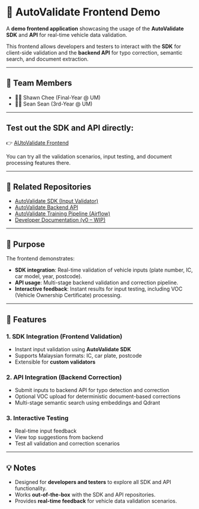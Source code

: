 # 🚗 AutoValidate Frontend Demo

A **demo frontend application** showcasing the usage of the **AutoValidate SDK** and **API** for real-time vehicle data validation.

This frontend allows developers and testers to interact with the **SDK** for client-side validation and the **backend API** for typo correction, semantic search, and document extraction.

---

## 👥 Team Members  
- 👨‍💻 Shawn Chee (Final-Year @ UM)  
- 👨‍💻 Sean Sean (3rd-Year @ UM)  

---
## Test out the **SDK and API directly**:  
👉 [AUtoValidate Frontend](https://autovalidate-api-demo.vercel.app/)  

You can try all the validation scenarios, input testing, and document processing features there.  

---
## 🔗 Related Repositories  

- [AutoValidate SDK (Input Validator)](https://github.com/Seann004/Auto-Input-Validator-SDK)  
- [AutoValidate Backend API](https://github.com/Shawnchee/AutoValidate-Backend-API)  
- [AutoValidate Training Pipeline (Airflow)](https://github.com/Shawnchee/AutoValidate-Training-Airflow)  
- [Developer Documentation (v0 – WIP)](https://sss-45.gitbook.io/sss-docs/)  

---

## 🎯 Purpose  

The frontend demonstrates:  

- **SDK integration**: Real-time validation of vehicle inputs (plate number, IC, car model, year, postcode).  
- **API usage**: Multi-stage backend validation and correction pipeline.  
- **Interactive feedback**: Instant results for input testing, including VOC (Vehicle Ownership Certificate) processing.  

---

## 🔧 Features  

### 1. SDK Integration (Frontend Validation)  
- Instant input validation using **AutoValidate SDK**  
- Supports Malaysian formats: IC, car plate, postcode  
- Extensible for **custom validators**  

### 2. API Integration (Backend Correction)  
- Submit inputs to backend API for typo detection and correction  
- Optional VOC upload for deterministic document-based corrections  
- Multi-stage semantic search using embeddings and Qdrant  

### 3. Interactive Testing  
- Real-time input feedback  
- View top suggestions from backend  
- Test all validation and correction scenarios  

---

## 💡 Notes  

- Designed for **developers and testers** to explore all SDK and API functionality.  
- Works **out-of-the-box** with the SDK and API repositories.  
- Provides **real-time feedback** for vehicle data validation scenarios.  
